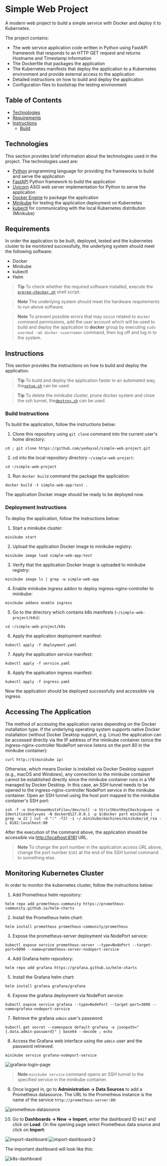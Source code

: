 # Simple Web Project

A modern web project to build a simple service with Docker and deploy it to Kubernetes.

The project contains:

- The web service application code written in Python using FastAPI framework that responds to an HTTP GET request and returns Hostname and Timestamp information
- The Dockerfile that packages the application
- The Kubernetes manifests that deploy the application to a Kubernetes environment and provide external access to the application
- Detailed instructions on how to build and deploy the application
- Configuration files to bootstrap the testing environment

## Table of Contents

- [Technologies](#technologies)
- [Requirements](#requirements)
- [Instructions](#instructions)
  - [Build](#build)

## Technologies

This section provides brief information about the technologies used in the project. The technologies used are:

- [Python](https://www.python.org/) programming language for providing the frameworks to build and serve the application
- [FastAPI](https://fastapi.tiangolo.com/) Python framework to build the application
- [Uvicorn](https://www.uvicorn.org/) ASGI web server implementation for Python to serve the application
- [Docker Engine](https://docs.docker.com/engine/) to package the application
- [Minikube](https://minikube.sigs.k8s.io/docs/) for testing the application deployment on Kubernetes
- [kubectl](https://kubernetes.io/docs/tasks/tools/#kubectl) for communicating with the local Kubernetes distribution (Minikube)

## Requirements

In order the application to be built, deployed, tested and the kubernetes cluster to be monitored successfully, the underlying system should meet the following software:

- Docker
- Minikube
- kubectl
- Helm

> **Tip**
> To check whether the required software installed, execute the [`prereq-checker.sh`](./scripts/prereq-checker.sh) shell script.

> **Note**
> The underlying system should meet the hardware requirements to run above software.

> **Note**
> To prevent possible errors that may occur related to `docker` command permissions, add the user account which will be used to build and deploy the application to **docker** group by executing `sudo usermod -aG docker <username>` command, then log off and log in to the system.

## Instructions

This section provides the instructions on how to build and deploy the application.

> **Tip**
> To build and deploy the application faster in an automated way, the[`setup.sh`](./scripts/setup.sh) can be used.

> **Tip**
> To delete the minikube cluster, prune docker system and close the ssh tunnel, the[`destroy.sh`](./scripts/setup.sh) can be used.

### Build Instructions

To build the application, follow the instructions below:

1. Clone this repository using `git clone` command into the current user's home directory:

```console
cd ; git clone https://github.com/yedaysal/simple-web-project.git
```

2. cd into the local repository directory `~/simple-web-project`:

```console
cd ~/simple-web-project
```

3. Run `docker build` command the package the application:

```console
docker build -t simple-web-app:test .
```

The application Docker image should be ready to be deployed now.

### Deployment Instructions

To deploy the application, follow the instructions below:

1. Start a minikube cluster:

```console
minikube start
```

2. Upload the application Docker image to minikube registry:

```console
minikube image load simple-web-app:test
```

3. Verify that the application Docker image is uploaded to minikube registry:

```console
minikube image ls | grep -w simple-web-app
```

4. Enable minikube ingress addon to deploy ingress-nginx-controller to minikube:

```console
minikube addons enable ingress
```

5. Go to the directory which contains k8s manifests (`~/simple-web-project/k8s`):

```console
cd ~/simple-web-project/k8s
```

6. Apply the application deployment manifest:

```console
kubectl apply -f deployment.yaml
```

7. Apply the application service manifest:

```console
kubectl apply -f service.yaml
```

8. Apply the application ingress manifest:

```console
kubectl apply -f ingress.yaml
```

Now the application should be deployed successfully and accessible via ingress.

## Accessing The Application

The method of accessing the application varies depending on the Docker installation type. If the underlying operating system supports native Docker installation (without Docker Desktop support, e.g. Linux) the application can be accessed directly via the IP address of the minikube container (since the ingress-nginx-controller NodePort service listens on the port 80 in the minikube container):

```console
curl http://$(minikube ip)
```

Otherwise, which means Docker is installed via Docker Desktop support (e.g., macOS and Windows), any connection to the minikube container cannot be established directly since the minikube container runs in a VM managed by Docker Desktop. In this case, an SSH tunnel needs to be opened to the ingress-nginx-controller NodePort service in the minikube container. Open an SSH tunnel using the host port mapped to the minikube container's SSH port:

```console
ssh -f -o UserKnownHostsFile=/dev/null -o StrictHostKeyChecking=no -o IdentitiesOnly=yes -N docker@127.0.0.1 -p $(docker port minikube | grep -w 22 | cut -d ":" -f2) -i ~/.minikube/machines/minikube/id_rsa -L 8181:localhost:80
```

After the execution of the command above, the application should be accessible via [http://localhost:8181](http://localhost:8181) URL.

> **Note**
> To change the port number in the application access URL above, change the port number `8181` at the end of the SSH tunnel command to something else.

## Monitoring Kubernetes Cluster

In order to monitor the kubernetes cluster, follow the instructions below:

1. Add Prometheus helm repository:

```console
helm repo add prometheus-community https://prometheus-community.github.io/helm-charts
```

2. Install the Prometheus helm chart:

```console
helm install prometheus prometheus-community/prometheus
```

3. Expose the prometheus-server deployment via NodePort service:

```console
kubectl expose service prometheus-server --type=NodePort --target-port=9090 --name=prometheus-server-nodeport-service
```

4. Add Grafana helm repository:

```console
helm repo add grafana https://grafana.github.io/helm-charts
```

5. Install the Grafana helm chart:

```console
helm install grafana grafana/grafana
```

6. Expose the grafana deployment via NodePort service:

```console
kubectl expose service grafana --type=NodePort --target-port=3000 --name=grafana-nodeport-service
```

7. Retrieve the grafana `admin` user's password:

```console
kubectl get secret --namespace default grafana -o jsonpath="{.data.admin-password}" | base64 --decode ; echo
```

8. Access the Grafana web interface using the `admin` user and the password retrieved:

```console
minikube service grafana-nodeport-service
```

![grafana-login-page](./images/grafana-login-page.png)

> **Note**
> `minikube service` command opens an SSH tunnel to the specified service in the minikube container.

9. Once logged in, go to **Administration -> Data Sources** to add a Prometheus datasource. The URL to the Prometheus instance is the name of the service `http://prometheus-server:80`:

![prometheus-datasource](./images/prometheus-datasource.png)

10. Go to **Dashboards -> New -> Import**, enter the dashboard ID `6417` and click on **Load**. On the opening page select Prometheus data source and click on **Import**:

![import-dashboard](./images/import-dashboard.png)
![import-dashboard-2](./images/import-dashboard-2.png)

The important dashboard will look like this:

![k8s-dashboard](./images/k8s-dashboard.png)
